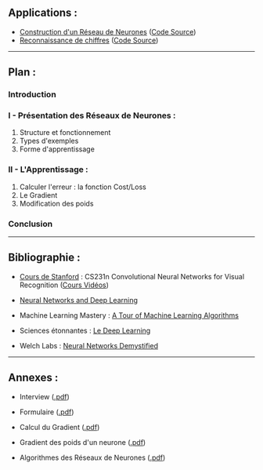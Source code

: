 ## Applications :

- [Construction d'un Réseau de Neurones](Neural%20Network/index.html) ([Code Source](https://github.com/DeD2aI80/Machine-Learning/tree/master/Neural%20Network))
- [Reconnaissance de chiffres](ConvNet/index.html) ([Code Source](https://github.com/DeD2aI80/Machine-Learning/tree/master/ConvNet))

---

## Plan :

### Introduction

### I - Présentation des Réseaux de Neurones :

1. Structure et fonctionnement
2. Types d'exemples
3. Forme d'apprentissage

### II - L'Apprentissage :

1. Calculer l'erreur : la fonction Cost/Loss
2. Le Gradient
3. Modification des poids

### Conclusion

---

## Bibliographie :

- [Cours de Stanford](http://cs231n.github.io/) : CS231n Convolutional Neural Networks for Visual Recognition
([Cours Vidéos](https://www.youtube.com/playlist?list=PLLvH2FwAQhnpj1WEB-jHmPuUeQ8mX-XXG))

- [Neural Networks and Deep Learning](http://neuralnetworksanddeeplearning.com/)

- Machine Learning Mastery : [A Tour of Machine Learning Algorithms](http://machinelearningmastery.com/a-tour-of-machine-learning-algorithms/)

- Sciences étonnantes : [Le Deep Learning](https://www.youtube.com/watch?v=trWrEWfhTVg)

- Welch Labs : [Neural Networks Demystified](https://www.youtube.com/watch?v=bxe2T-V8XRs)

---

## Annexes :

- Interview ([.pdf](https://drive.google.com/open?id=0ByVoBueOuTdpU2MwZFNfeHhHVzA))

- Formulaire ([.pdf](https://drive.google.com/open?id=0ByVoBueOuTdpWG5tRUFLdGd0U2c))

- Calcul du Gradient ([.pdf](https://drive.google.com/open?id=0ByVoBueOuTdpM2FuOER0SFI3eGc))

- Gradient des poids d'un neurone ([.pdf](https://drive.google.com/open?id=0ByVoBueOuTdpN1RreS1jaVh6S2s))

- Algorithmes des Réseaux de Neurones ([.pdf](https://drive.google.com/open?id=0ByVoBueOuTdpM2JVYTdnRWlpcE0))


